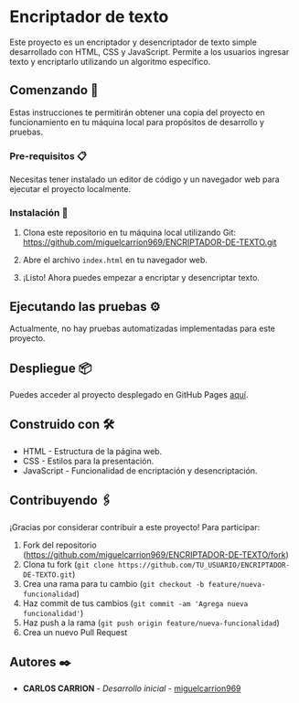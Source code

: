# Encriptador de texto

Este proyecto es un encriptador y desencriptador de texto simple desarrollado con HTML, CSS y JavaScript. Permite a los usuarios ingresar texto y encriptarlo utilizando un algoritmo específico.

## Comenzando 🚀

Estas instrucciones te permitirán obtener una copia del proyecto en funcionamiento en tu máquina local para propósitos de desarrollo y pruebas.

### Pre-requisitos 📋

Necesitas tener instalado un editor de código y un navegador web para ejecutar el proyecto localmente.

### Instalación 🔧

1. Clona este repositorio en tu máquina local utilizando Git: https://github.com/miguelcarrion969/ENCRIPTADOR-DE-TEXTO.git


2. Abre el archivo `index.html` en tu navegador web.

3. ¡Listo! Ahora puedes empezar a encriptar y desencriptar texto.

## Ejecutando las pruebas ⚙️

Actualmente, no hay pruebas automatizadas implementadas para este proyecto.

## Despliegue 📦

Puedes acceder al proyecto desplegado en GitHub Pages [aquí](https://miguelcarrion969.github.io/ENCRIPTADOR-DE-TEXTO/).

## Construido con 🛠️

- HTML - Estructura de la página web.
- CSS - Estilos para la presentación.
- JavaScript - Funcionalidad de encriptación y desencriptación.

## Contribuyendo 🖇️

¡Gracias por considerar contribuir a este proyecto! Para participar:

1. Fork del repositorio (https://github.com/miguelcarrion969/ENCRIPTADOR-DE-TEXTO/fork)
2. Clona tu fork (`git clone https://github.com/TU_USUARIO/ENCRIPTADOR-DE-TEXTO.git`)
3. Crea una rama para tu cambio (`git checkout -b feature/nueva-funcionalidad`)
4. Haz commit de tus cambios (`git commit -am 'Agrega nueva funcionalidad'`)
5. Haz push a la rama (`git push origin feature/nueva-funcionalidad`)
6. Crea un nuevo Pull Request

## Autores ✒️

- **CARLOS CARRION** - *Desarrollo inicial* - [miguelcarrion969](https://github.com/miguelcarrion969)


